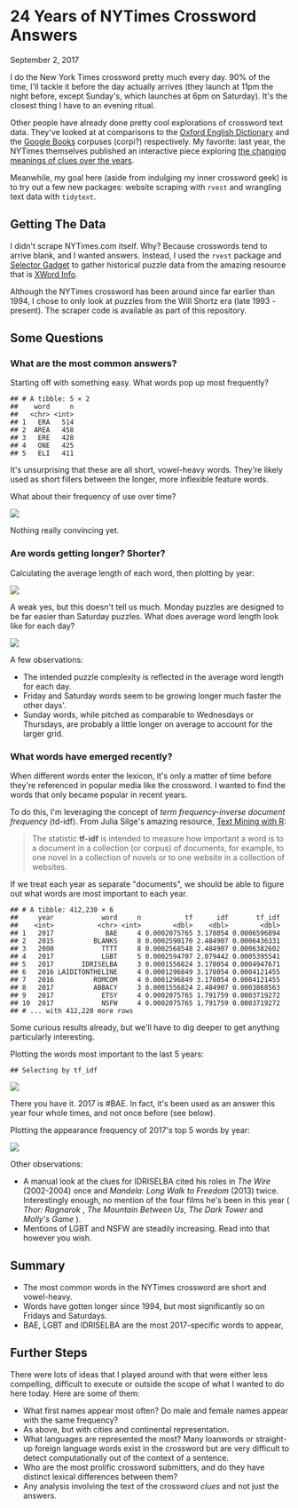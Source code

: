24 Years of NYTimes Crossword Answers
================
September 2, 2017

I do the New York Times crossword pretty much every day. 90% of the time, I'll tackle it before the day actually arrives (they launch at 11pm the night before, except Sunday's, which launches at 6pm on Saturday). It's the closest thing I have to an evening ritual.

Other people have already done pretty cool explorations of crossword text data. They've looked at at comparisons to the [Oxford English Dictionary](http://blog.nycdatascience.com/student-works/web-scraping/nyt-crossword-puzzle-approximately-cool-oed/) and the [Google Books](https://noahveltman.com/crossword/about.html) corpuses (corpi?) respectively. My favorite: last year, the NYTimes themselves published an interactive piece exploring [the changing meanings of clues over the years](https://www.nytimes.com/interactive/2016/02/07/opinion/what-74-years-of-times-crosswords-say-about-the-words-we-use.html?mcubz=3).

Meanwhile, my goal here (aside from indulging my inner crossword geek) is to try out a few new packages: website scraping with `rvest` and wrangling text data with `tidytext`.

Getting The Data
----------------

I didn't scrape NYTimes.com itself. Why? Because crosswords tend to arrive blank, and I wanted answers. Instead, I used the `rvest` package and [Selector Gadget](http://selectorgadget.com/) to gather historical puzzle data from the amazing resource that is [XWord Info](https://www.xwordinfo.com/).

Although the NYTimes crossword has been around since far earlier than 1994, I chose to only look at puzzles from the Will Shortz era (late 1993 - present). The scraper code is available as part of this repository.

Some Questions
--------------

### What are the most common answers?

Starting off with something easy. What words pop up most frequently?

    ## # A tibble: 5 × 2
    ##    word     n
    ##   <chr> <int>
    ## 1   ERA   514
    ## 2  AREA   458
    ## 3   ERE   428
    ## 4   ONE   425
    ## 5   ELI   411

It's unsurprising that these are all short, vowel-heavy words. They're likely used as short fillers between the longer, more inflexible feature words.

What about their frequency of use over time?

![](https://raw.githubusercontent.com/jtanwk/nytcrossword/master/images/cw_top5_freq.png?raw=true)

Nothing really convincing yet.

### Are words getting longer? Shorter?

Calculating the average length of each word, then plotting by year:

![](https://raw.githubusercontent.com/jtanwk/nytcrossword/master/images/cw_avglength.png?raw=true)

A weak yes, but this doesn't tell us much. Monday puzzles are designed to be far easier than Saturday puzzles. What does average word length look like for each day?

![](https://raw.githubusercontent.com/jtanwk/nytcrossword/master/images/cw_avglength_byday.png?raw=true)

A few observations:

-   The intended puzzle complexity is reflected in the average word length for each day.
-   Friday and Saturday words seem to be growing longer much faster the other days'.
-   Sunday words, while pitched as comparable to Wednesdays or Thursdays, are probably a little longer on average to account for the larger grid.

### What words have emerged recently?

When different words enter the lexicon, it's only a matter of time before they're referenced in popular media like the crossword. I wanted to find the words that only became popular in recent years.

To do this, I'm leveraging the concept of *term frequency-inverse document frequency* (td-idf). From Julia Silge's amazing resource, [Text Mining with R](http://tidytextmining.com/tfidf.html):

> The statistic **tf-idf** is intended to measure how important a word is to a document in a collection (or corpus) of documents, for example, to one novel in a collection of novels or to one website in a collection of websites.

If we treat each year as separate "documents", we should be able to figure out what words are most important to each year.

    ## # A tibble: 412,230 × 6
    ##     year            word     n           tf      idf       tf_idf
    ##    <int>           <chr> <int>        <dbl>    <dbl>        <dbl>
    ## 1   2017             BAE     4 0.0002075765 3.178054 0.0006596894
    ## 2   2015          BLANKS     8 0.0002590170 2.484907 0.0006436331
    ## 3   2000            TTTT     8 0.0002568548 2.484907 0.0006382602
    ## 4   2017            LGBT     5 0.0002594707 2.079442 0.0005395541
    ## 5   2017       IDRISELBA     3 0.0001556824 3.178054 0.0004947671
    ## 6   2016 LAIDITONTHELINE     4 0.0001296849 3.178054 0.0004121455
    ## 7   2016          ROMCOM     4 0.0001296849 3.178054 0.0004121455
    ## 8   2017          ABBACY     3 0.0001556824 2.484907 0.0003868563
    ## 9   2017            ETSY     4 0.0002075765 1.791759 0.0003719272
    ## 10  2017            NSFW     4 0.0002075765 1.791759 0.0003719272
    ## # ... with 412,220 more rows

Some curious results already, but we'll have to dig deeper to get anything particularly interesting.

Plotting the words most important to the last 5 years:

    ## Selecting by tf_idf

![](https://raw.githubusercontent.com/jtanwk/nytcrossword/master/images/cw_tf_idf.png?raw=true)

There you have it. 2017 is \#BAE. In fact, it's been used as an answer this year four whole times, and not once before (see below).

Plotting the appearance frequency of 2017's top 5 words by year:

![](https://raw.githubusercontent.com/jtanwk/nytcrossword/master/images/cw_tf_idf_2017.png?raw=true)

Other observations:

-   A manual look at the clues for IDRISELBA cited his roles in *The Wire* (2002-2004) once and *Mandela: Long Walk to Freedom* (2013) twice. Interestingly enough, no mention of the four films he's been in this year ( *Thor: Ragnarok* , *The Mountain Between Us*, *The Dark Tower* and *Molly's Game* ).
-   Mentions of LGBT and NSFW are steadily increasing. Read into that however you wish.

Summary
-------

-   The most common words in the NYTimes crossword are short and vowel-heavy.
-   Words have gotten longer since 1994, but most significantly so on Fridays and Saturdays.
-   BAE, LGBT and IDRISELBA are the most 2017-specific words to appear,

Further Steps
-------------

There were lots of ideas that I played around with that were either less compelling, difficult to execute or outside the scope of what I wanted to do here today. Here are some of them:

-   What first names appear most often? Do male and female names appear with the same frequency?
-   As above, but with cities and continental representation.
-   What languages are represented the most? Many loanwords or straight-up foreign language words exist in the crossword but are very difficult to detect computationally out of the context of a sentence.
-   Who are the most prolific crossword submitters, and do they have distinct lexical differences between them?
-   Any analysis involving the text of the crossword *clues* and not just the answers.
